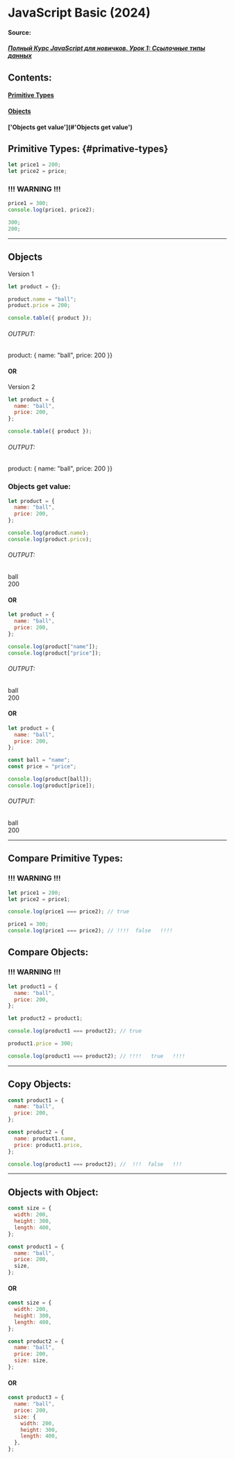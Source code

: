 ﻿# JavaScript Basic (2024)

#### Source:
##### [Полный Курс JavaScript для новичков. Урок 1: Ссылочные типы данных](https://www.youtube.com/watch?v=ap3mLiPF2PE)

## Contents:
#### [Primitive Types](#primative-types)
#### [Objects](#Objects)
#### ['Objects get value'](#'Objects get value')



## Primitive Types: {#primative-types}

```js
let price1 = 200;
let price2 = price;
```

### !!! WARNING !!!

```js
price1 = 300;
console.log(price1, price2);

300;
200;
```

 <hr>

## Objects

Version 1

```js
let product = {};

product.name = "ball";
product.price = 200;

console.table({ product });
```

###### OUTPUT:

product: { name: "ball", price: 200 }}

#### OR

Version 2

```js
let product = {
  name: "ball",
  price: 200,
};

console.table({ product });
```

###### OUTPUT:

product: { name: "ball", price: 200 }}

### Objects get value:

```js
let product = {
  name: "ball",
  price: 200,
};

console.log(product.name);
console.log(product.price);
```

###### OUTPUT:

ball  
200

#### OR

```js
let product = {
  name: "ball",
  price: 200,
};

console.log(product["name"]);
console.log(product["price"]);
```

###### OUTPUT:

ball  
200

#### OR

```js
let product = {
  name: "ball",
  price: 200,
};

const ball = "name";
const price = "price";

console.log(product[ball]);
console.log(product[price]);
```

###### OUTPUT:

ball  
200
<hr>

## Compare Primitive Types:

### !!! WARNING !!!

```js
let price1 = 200;
let price2 = price1;

console.log(price1 === price2); // true

price1 = 300;
console.log(price1 === price2); // !!!!  false   !!!!
```

## Compare Objects:

### !!! WARNING !!!

```js
let product1 = {
  name: "ball",
  price: 200,
};

let product2 = product1;

console.log(product1 === product2); // true

product1.price = 300;

console.log(product1 === product2); // !!!!   true   !!!!
```
<hr>

## Copy Objects:

```js
const product1 = {
  name: "ball",
  price: 200,
};

const product2 = {
  name: product1.name,
  price: product1.price,
};

console.log(product1 === product2); //  !!!  false   !!!
```
<hr>

## Objects with Object: 

```js
const size = {
  width: 200,
  height: 300,
  length: 400,
};

const product1 = {
  name: "ball",
  price: 200,
  size,
};
```
#### OR

```js
const size = {
  width: 200,
  height: 300,
  length: 400,
};

const product2 = {
  name: "ball",
  price: 200,
  size: size,
};
```

#### OR

```js
const product3 = {
  name: "ball",
  price: 200,
  size: {
    width: 200,
    height: 300,
    length: 400,
  },
};
```

